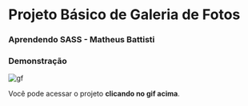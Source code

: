 # Projeto Básico de Galeria de Fotos

### Aprendendo SASS - Matheus Battisti
### Demonstração
![gf](https://user-images.githubusercontent.com/72776221/173926204-ffefe680-9571-4d52-b814-9f2fe1a8010c.gif)

Você pode acessar o projeto **clicando no gif acima**.
